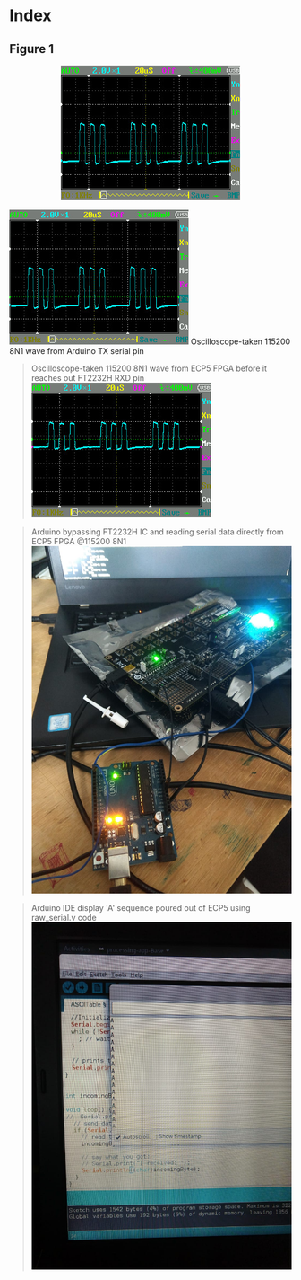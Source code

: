 # Index

## Figure 1

<p align="center">
  <img width="320" height="240" src="Arduino_115200_8N1_wave.jpg">
</p>

![Oscilloscope-taken 115200 8N1 wave from Arduino TX serial pin](Arduino_115200_8N1_wave.jpg)
Oscilloscope-taken 115200 8N1 wave from Arduino TX serial pin

> Oscilloscope-taken 115200 8N1 wave from ECP5 FPGA before it reaches out FT2232H RXD pin
![Oscilloscope-taken 115200 8N1 wave from ECP5 FPGA before it reaches out FT2232H RXD pin](FPGA_ECP5_115200_8N1_wave.jpg)

> Arduino bypassing FT2232H IC and reading serial data directly from ECP5 FPGA @115200 8N1
![Arduino bypassing FT2232H IC and reading serial data directly from ECP5 FPGA @115200 8N1](Read_Bypassing_FT2232H_w_Arduino.jpg)

> Arduino IDE display 'A' sequence poured out of ECP5 using raw_serial.v code
![Arduino IDE display 'A' sequence poured out of ECP5 using raw_serial.v code](Arduino_IDE_read_output_from_FPGA.jpg)
